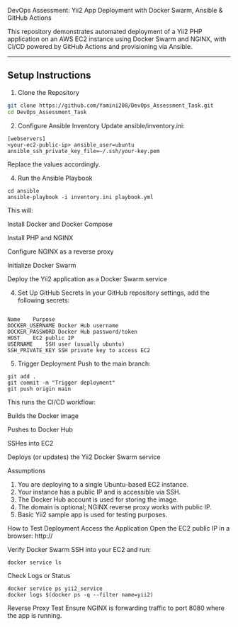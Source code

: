 DevOps Assessment: Yii2 App Deployment with Docker Swarm, Ansible & GitHub Actions

This repository demonstrates automated deployment of a Yii2 PHP application on an AWS EC2 instance using Docker Swarm and NGINX, with CI/CD powered by GitHub Actions and provisioning via Ansible.

---

## Setup Instructions

1. Clone the Repository

```bash
git clone https://github.com/Yamini208/DevOps_Assessment_Task.git
cd DevOps_Assessment_Task
```
2. Configure Ansible Inventory
Update ansible/inventory.ini:
```
[webservers]
<your-ec2-public-ip> ansible_user=ubuntu ansible_ssh_private_key_file=~/.ssh/your-key.pem
```
Replace the values accordingly.

4. Run the Ansible Playbook
```
cd ansible
ansible-playbook -i inventory.ini playbook.yml
```
This will:

Install Docker and Docker Compose

Install PHP and NGINX

Configure NGINX as a reverse proxy

Initialize Docker Swarm

Deploy the Yii2 application as a Docker Swarm service

4. Set Up GitHub Secrets
In your GitHub repository settings, add the following secrets:
```

Name	Purpose
DOCKER_USERNAME	Docker Hub username
DOCKER_PASSWORD	Docker Hub password/token
HOST	EC2 public IP
USERNAME	SSH user (usually ubuntu)
SSH_PRIVATE_KEY	SSH private key to access EC2
```

5. Trigger Deployment
Push to the main branch:
```
git add .
git commit -m "Trigger deployment"
git push origin main
```
This runs the CI/CD workflow:

Builds the Docker image

Pushes to Docker Hub

SSHes into EC2

Deploys (or updates) the Yii2 Docker Swarm service

Assumptions
1. You are deploying to a single Ubuntu-based EC2 instance.
2. Your instance has a public IP and is accessible via SSH.
3. The Docker Hub account is used for storing the image.
4. The domain is optional; NGINX reverse proxy works with public IP.
5. Basic Yii2 sample app is used for testing purposes.

How to Test Deployment
Access the Application
Open the EC2 public IP in a browser:
http://<your-ec2-public-ip>

Verify Docker Swarm
SSH into your EC2 and run:
```
docker service ls
```
Check Logs or Status
```
docker service ps yii2_service
docker logs $(docker ps -q --filter name=yii2)
```
Reverse Proxy Test
Ensure NGINX is forwarding traffic to port 8080 where the app is running.
